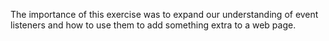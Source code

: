 The importance of this exercise was to expand our understanding of event listeners and how to use them to add something extra to a web page.
